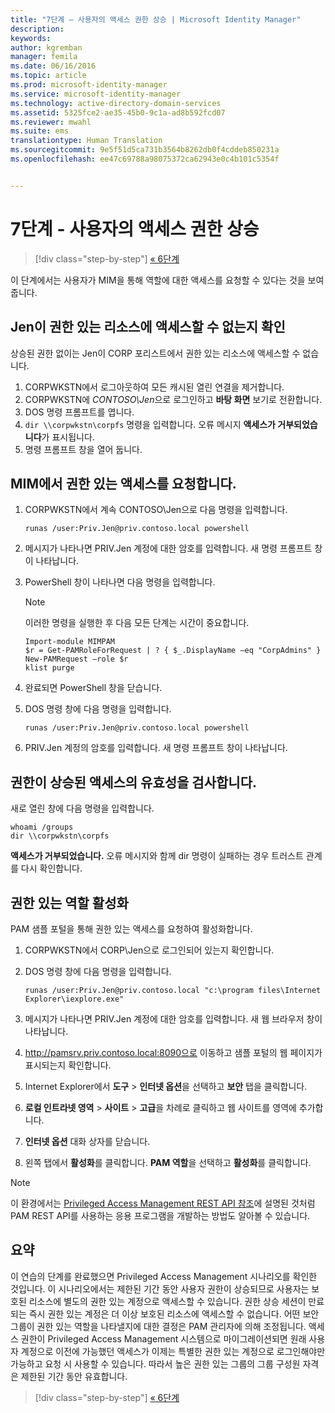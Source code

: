 ```yaml
---
title: "7단계 – 사용자의 액세스 권한 상승 | Microsoft Identity Manager"
description: 
keywords: 
author: kgremban
manager: femila
ms.date: 06/16/2016
ms.topic: article
ms.prod: microsoft-identity-manager
ms.service: microsoft-identity-manager
ms.technology: active-directory-domain-services
ms.assetid: 5325fce2-ae35-45b0-9c1a-ad8b592fcd07
ms.reviewer: mwahl
ms.suite: ems
translationtype: Human Translation
ms.sourcegitcommit: 9e5f51d5ca731b3564b8262db0f4cddeb850231a
ms.openlocfilehash: ee47c69788a98075372ca62943e0c4b101c5354f


---
```


# 7단계 - 사용자의 액세스 권한 상승

>[!div class="step-by-step"]
[« 6단계 ](step-6-transition-group-to-pam.md)


이 단계에서는 사용자가 MIM을 통해 역할에 대한 액세스를 요청할 수 있다는 것을 보여 줍니다.

## Jen이 권한 있는 리소스에 액세스할 수 없는지 확인
상승된 권한 없이는 Jen이 CORP 포리스트에서 권한 있는 리소스에 액세스할 수 없습니다.

1. CORPWKSTN에서 로그아웃하여 모든 캐시된 열린 연결을 제거합니다.
2. CORPWKSTN에 *CONTOSO\Jen*으로 로그인하고 **바탕 화면** 보기로 전환합니다.
3. DOS 명령 프롬프트를 엽니다.
4. `dir \\corpwkstn\corpfs` 명령을 입력합니다. 오류 메시지 **액세스가 거부되었습니다**가 표시됩니다.
5. 명령 프롬프트 창을 열어 둡니다.

## MIM에서 권한 있는 액세스를 요청합니다.
1. CORPWKSTN에서 계속 CONTOSO\Jen으로 다음 명령을 입력합니다.

    ```
    runas /user:Priv.Jen@priv.contoso.local powershell
    ```

2. 메시지가 나타나면 PRIV.Jen 계정에 대한 암호를 입력합니다. 새 명령 프롬프트 창이 나타납니다.
3. PowerShell 창이 나타나면 다음 명령을 입력합니다.

    > [!NOTE] 
    > 이러한 명령을 실행한 후 다음 모든 단계는 시간이 중요합니다.

    ```
    Import-module MIMPAM
    $r = Get-PAMRoleForRequest | ? { $_.DisplayName –eq "CorpAdmins" }
    New-PAMRequest –role $r
    klist purge
    ```

4. 완료되면 PowerShell 창을 닫습니다.
5. DOS 명령 창에 다음 명령을 입력합니다.

    ```
    runas /user:Priv.Jen@priv.contoso.local powershell
    ```

6. PRIV.Jen 계정의 암호를 입력합니다. 새 명령 프롬프트 창이 나타납니다.

## 권한이 상승된 액세스의 유효성을 검사합니다.
새로 열린 창에 다음 명령을 입력합니다.

```
whoami /groups
dir \\corpwkstn\corpfs
```

**액세스가 거부되었습니다.** 오류 메시지와 함께 dir 명령이 실패하는 경우 트러스트 관계를 다시 확인합니다.

## 권한 있는 역할 활성화
PAM 샘플 포털을 통해 권한 있는 액세스를 요청하여 활성화합니다.

1. CORPWKSTN에서 CORP\Jen으로 로그인되어 있는지 확인합니다.
2. DOS 명령 창에 다음 명령을 입력합니다.

    ```
    runas /user:Priv.Jen@priv.contoso.local "c:\program files\Internet Explorer\iexplore.exe"
    ```

3. 메시지가 나타나면 PRIV.Jen 계정에 대한 암호를 입력합니다. 새 웹 브라우저 창이 나타납니다.
4. http://pamsrv.priv.contoso.local:8090으로 이동하고 샘플 포털의 웹 페이지가 표시되는지 확인합니다.
5. Internet Explorer에서 **도구** > **인터넷 옵션**을 선택하고 **보안** 탭을 클릭합니다.
6. **로컬 인트라넷 영역** > **사이트** > **고급**을 차례로 클릭하고 웹 사이트를 영역에 추가합니다.
7. **인터넷 옵션** 대화 상자를 닫습니다.
8. 왼쪽 탭에서 **활성화**를 클릭합니다. **PAM 역할**을 선택하고 **활성화**를 클릭합니다.

> [!Note] 
> 이 환경에서는 [Privileged Access Management REST API 참조](/microsoft-identity-manager/reference/privileged-access-management-rest-api-reference.md)에 설명된 것처럼 PAM REST API를 사용하는 응용 프로그램을 개발하는 방법도 알아볼 수 있습니다.

## 요약
이 연습의 단계를 완료했으면 Privileged Access Management 시나리오를 확인한 것입니다. 이 시나리오에서는 제한된 기간 동안 사용자 권한이 상승되므로 사용자는 보호된 리소스에 별도의 권한 있는 계정으로 액세스할 수 있습니다. 권한 상승 세션이 만료되는 즉시 권한 있는 계정은 더 이상 보호된 리소스에 액세스할 수 없습니다. 어떤 보안 그룹이 권한 있는 역할을 나타낼지에 대한 결정은 PAM 관리자에 의해 조정됩니다. 액세스 권한이 Privileged Access Management 시스템으로 마이그레이션되면 원래 사용자 계정으로 이전에 가능했던 액세스가 이제는 특별한 권한 있는 계정으로 로그인해야만 가능하고 요청 시 사용할 수 있습니다. 따라서 높은 권한 있는 그룹의 그룹 구성원 자격은 제한된 기간 동안 유효합니다.

>[!div class="step-by-step"]
[« 6단계 ](step-6-transition-group-to-pam.md)



<!--HONumber=Jun16_HO5-->


